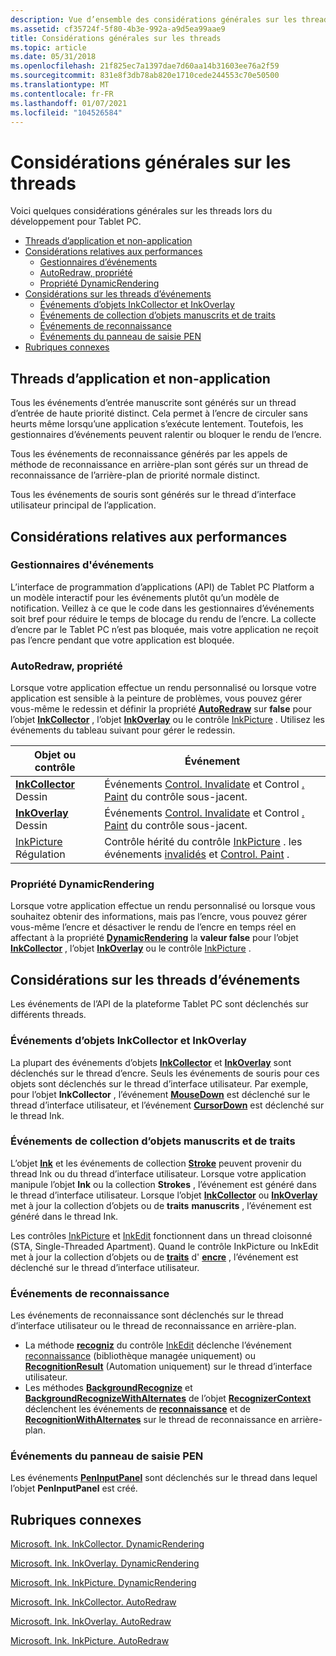 ```yaml
---
description: Vue d’ensemble des considérations générales sur les threads.
ms.assetid: cf35724f-5f80-4b3e-992a-a9d5ea99aae9
title: Considérations générales sur les threads
ms.topic: article
ms.date: 05/31/2018
ms.openlocfilehash: 21f825ec7a1397dae7d60aa14b31603ee76a2f59
ms.sourcegitcommit: 831e8f3db78ab820e1710cede244553c70e50500
ms.translationtype: MT
ms.contentlocale: fr-FR
ms.lasthandoff: 01/07/2021
ms.locfileid: "104526584"
---
```

# <a name="general-threading-considerations"></a>Considérations générales sur les threads

Voici quelques considérations générales sur les threads lors du développement pour Tablet PC.

-   [Threads d’application et non-application](#application-and-non-application-threads)
-   [Considérations relatives aux performances](#performance-considerations)
    -   [Gestionnaires d’événements](#event-handlers)
    -   [AutoRedraw, propriété](#autoredraw-property)
    -   [Propriété DynamicRendering](#dynamicrendering-property)
-   [Considérations sur les threads d’événements](#event-threading-considerations)
    -   [Événements d’objets InkCollector et InkOverlay](#inkcollector-and-inkoverlay-objects-events)
    -   [Événements de collection d’objets manuscrits et de traits](#ink-object-and-strokes-collection-events)
    -   [Événements de reconnaissance](#recognition-events)
    -   [Événements du panneau de saisie PEN](#pen-input-panel-events)
-   [Rubriques connexes](#related-topics)

## <a name="application-and-non-application-threads"></a>Threads d’application et non-application

Tous les événements d’entrée manuscrite sont générés sur un thread d’entrée de haute priorité distinct. Cela permet à l’encre de circuler sans heurts même lorsqu’une application s’exécute lentement. Toutefois, les gestionnaires d’événements peuvent ralentir ou bloquer le rendu de l’encre.

Tous les événements de reconnaissance générés par les appels de méthode de reconnaissance en arrière-plan sont gérés sur un thread de reconnaissance de l’arrière-plan de priorité normale distinct.

Tous les événements de souris sont générés sur le thread d’interface utilisateur principal de l’application.

## <a name="performance-considerations"></a>Considérations relatives aux performances

### <a name="event-handlers"></a>Gestionnaires d'événements

L’interface de programmation d’applications (API) de Tablet PC Platform a un modèle interactif pour les événements plutôt qu’un modèle de notification. Veillez à ce que le code dans les gestionnaires d’événements soit bref pour réduire le temps de blocage du rendu de l’encre. La collecte d’encre par le Tablet PC n’est pas bloquée, mais votre application ne reçoit pas l’encre pendant que votre application est bloquée.

### <a name="autoredraw-property"></a>AutoRedraw, propriété

Lorsque votre application effectue un rendu personnalisé ou lorsque votre application est sensible à la peinture de problèmes, vous pouvez gérer vous-même le redessin et définir la propriété [**AutoRedraw**](/windows/desktop/api/msinkaut/nf-msinkaut-iinkcollector-get_autoredraw) sur **false** pour l’objet [**InkCollector**](inkcollector-class.md) , l’objet [**InkOverlay**](inkoverlay-class.md) ou le contrôle [InkPicture](inkpicture-control.md) . Utilisez les événements du tableau suivant pour gérer le redessin.



| Objet ou contrôle                                            | Événement                                                                                                                                                                                                                     |
|--------------------------------------------------------------|---------------------------------------------------------------------------------------------------------------------------------------------------------------------------------------------------------------------------|
| [**InkCollector**](inkcollector-class.md) Dessin<br/> | Événements [Control. Invalidate](/dotnet/api/system.windows.forms.control.invalidated?view=netcore-3.1) et Control [. Paint](/dotnet/api/system.windows.forms.control.paint?view=netcore-3.1) du contrôle sous-jacent.<br/>                                 |
| [**InkOverlay**](inkoverlay-class.md) Dessin<br/>     | Événements [Control. Invalidate](/dotnet/api/system.windows.forms.control.invalidated?view=netcore-3.1) et Control [. Paint](/dotnet/api/system.windows.forms.control.paint?view=netcore-3.1) du contrôle sous-jacent.<br/>                                 |
| [InkPicture](inkpicture-control.md) Régulation<br/>      | Contrôle hérité du contrôle [InkPicture](inkpicture-control.md) . les événements [invalidés](/dotnet/api/system.windows.forms.control.invalidated?view=netcore-3.1) et [Control. Paint](/dotnet/api/system.windows.forms.control.paint?view=netcore-3.1) .<br/> |



 

### <a name="dynamicrendering-property"></a>Propriété DynamicRendering

Lorsque votre application effectue un rendu personnalisé ou lorsque vous souhaitez obtenir des informations, mais pas l’encre, vous pouvez gérer vous-même l’encre et désactiver le rendu de l’encre en temps réel en affectant à la propriété [**DynamicRendering**](/windows/desktop/api/msinkaut/nf-msinkaut-iinkcollector-get_dynamicrendering) la **valeur false** pour l’objet [**InkCollector**](inkcollector-class.md) , l’objet [**InkOverlay**](inkoverlay-class.md) ou le contrôle [InkPicture](inkpicture-control.md) .

## <a name="event-threading-considerations"></a>Considérations sur les threads d’événements

Les événements de l’API de la plateforme Tablet PC sont déclenchés sur différents threads.

### <a name="inkcollector-and-inkoverlay-objects-events"></a>Événements d’objets InkCollector et InkOverlay

La plupart des événements d’objets [**InkCollector**](inkcollector-class.md) et [**InkOverlay**](inkoverlay-class.md) sont déclenchés sur le thread d’encre. Seuls les événements de souris pour ces objets sont déclenchés sur le thread d’interface utilisateur. Par exemple, pour l’objet **InkCollector** , l’événement [**MouseDown**](inkcollector-mousedown.md) est déclenché sur le thread d’interface utilisateur, et l’événement [**CursorDown**](inkcollector-cursordown.md) est déclenché sur le thread Ink.

### <a name="ink-object-and-strokes-collection-events"></a>Événements de collection d’objets manuscrits et de traits

L’objet [**Ink**](inkdisp-class.md) et les événements de collection [**Stroke**](/previous-versions/windows/desktop/legacy/ms703293(v=vs.85)) peuvent provenir du thread Ink ou du thread d’interface utilisateur. Lorsque votre application manipule l’objet **Ink** ou la collection **Strokes** , l’événement est généré dans le thread d’interface utilisateur. Lorsque l’objet [**InkCollector**](inkcollector-class.md) ou [**InkOverlay**](inkoverlay-class.md) met à jour la collection d’objets ou de **traits** **manuscrits** , l’événement est généré dans le thread Ink.

Les contrôles [InkPicture](inkpicture-control-reference.md) et [InkEdit](inkedit-control-reference.md) fonctionnent dans un thread cloisonné (STA, Single-Threaded Apartment). Quand le contrôle InkPicture ou InkEdit met à jour la collection d’objets ou de [**traits**](/previous-versions/windows/desktop/legacy/ms703293(v=vs.85)) d' [**encre**](inkdisp-class.md) , l’événement est déclenché sur le thread d’interface utilisateur.

### <a name="recognition-events"></a>Événements de reconnaissance

Les événements de reconnaissance sont déclenchés sur le thread d’interface utilisateur ou le thread de reconnaissance en arrière-plan.

-   La méthode [**recogniz**](/windows/desktop/api/inked/nf-inked-iinkedit-recognize) du contrôle [InkEdit](inkedit-control-reference.md) déclenche l’événement [reconnaissance](/previous-versions/ms836436(v=msdn.10)) (bibliothèque managée uniquement) ou [**RecognitionResult**](inkedit-recognitionresult.md) (Automation uniquement) sur le thread d’interface utilisateur.
-   Les méthodes [**BackgroundRecognize**](/windows/desktop/api/msinkaut/nf-msinkaut-iinkrecognizercontext-backgroundrecognize) et [**BackgroundRecognizeWithAlternates**](/windows/desktop/api/msinkaut/nf-msinkaut-iinkrecognizercontext-backgroundrecognizewithalternates) de l’objet [**RecognizerContext**](inkrecognizercontext-class.md) déclenchent les événements de [**reconnaissance**](inkrecognizercontext-recognition.md) et de [**RecognitionWithAlternates**](inkrecognizercontext-recognitionwithalternates.md) sur le thread de reconnaissance en arrière-plan.

### <a name="pen-input-panel-events"></a>Événements du panneau de saisie PEN

Les événements [**PenInputPanel**](peninputpanel-class.md) sont déclenchés sur le thread dans lequel l’objet **PenInputPanel** est créé.

## <a name="related-topics"></a>Rubriques connexes

<dl> <dt>

[Microsoft. Ink. InkCollector. DynamicRendering](/previous-versions/ms836502(v=msdn.10))
</dt> <dt>

[Microsoft. Ink. InkOverlay. DynamicRendering](/previous-versions/ms833104(v=msdn.10))
</dt> <dt>

[Microsoft. Ink. InkPicture. DynamicRendering](/previous-versions/ms582188(v=vs.100))
</dt> <dt>

[Microsoft. Ink. InkCollector. AutoRedraw](/previous-versions/ms836495(v=msdn.10))
</dt> <dt>

[Microsoft. Ink. InkOverlay. AutoRedraw](/previous-versions/ms833082(v=msdn.10))
</dt> <dt>

[Microsoft. Ink. InkPicture. AutoRedraw](/previous-versions/ms582180(v=vs.100))
</dt> </dl>

 

